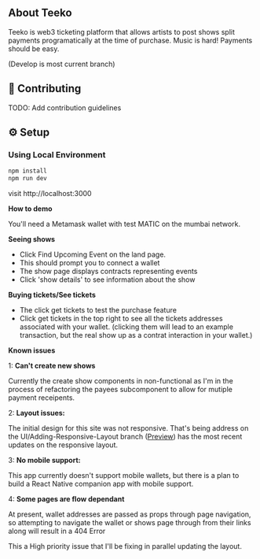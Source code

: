 
## About Teeko

Teeko is web3 ticketing platform that allows artists to post shows split payments programatically at the time of purchase. Music is hard! Payments should be easy. 

(Develop is most current branch)


## 🤝 Contributing

TODO: 
Add contribution guidelines

## ⚙️ Setup

### Using Local Environment

```sh
npm install
npm run dev
```

visit http://localhost:3000

**How to demo**

You'll need a Metamask wallet with test MATIC on the mumbai network. 

**Seeing shows**
- Click Find Upcoming Event on the land page. 
- This should prompt you to connect a wallet
- The show page displays contracts representing events
- Click 'show details' to see information about the show

**Buying tickets/See tickets**
- The click get tickets to test the purchase feature
- Click get tickets in the top right to see all the tickets addresses associated with your wallet. (clicking them will lead to an example transaction, but the real show up as a contrat interaction in your wallet.)




**Known issues**

1: **Can't create new shows** 

Currently the create show components in non-functional as I'm in the process of refactoring the payees subcomponent to allow for mutiple payment receipents. 





2: **Layout issues:** 

The initial design for this site was not responsive. That's being address on the UI/Adding-Responsive-Layout branch ([Preview](https://teeko-2-git-ui-adding-responsive-layout-web3wes.vercel.app/)) has the most recent updates on the responsive layout. 




3: **No mobile support:** 

This app currently doesn't support mobile wallets, but there is a plan to build a React Native companion app with mobile support. 



4: **Some pages are flow dependant**

At present, wallet addresses are passed as props through page navigation, so attempting to navigate the wallet or shows page through from their links along will result in a 404 Error

This a High priority issue that I'll be fixing in parallel updating the layout. 


